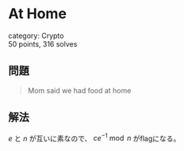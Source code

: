 # At Home
category: Crypto  
50 points, 316 solves

## 問題
> Mom said we had food at home

## 解法
$e$ と $n$ が互いに素なので、 $ce^{-1}\bmod n$ がflagになる。
